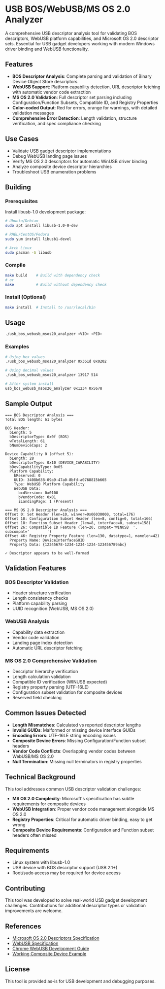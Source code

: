 # USB BOS/WebUSB/MS OS 2.0 Analyzer

A comprehensive USB descriptor analysis tool for validating BOS descriptors, WebUSB platform capabilities, and Microsoft OS 2.0 descriptor sets. Essential for USB gadget developers working with modern Windows driver binding and WebUSB functionality.

## Features

- **BOS Descriptor Analysis**: Complete parsing and validation of Binary Device Object Store descriptors
- **WebUSB Support**: Platform capability detection, URL descriptor fetching with automatic vendor code extraction
- **MS OS 2.0 Validation**: Full descriptor set parsing including Configuration/Function Subsets, Compatible ID, and Registry Properties
- **Color-coded Output**: Red for errors, orange for warnings, with detailed validation messages
- **Comprehensive Error Detection**: Length validation, structure verification, and spec compliance checking

## Use Cases

- Validate USB gadget descriptor implementations
- Debug WebUSB landing page issues
- Verify MS OS 2.0 descriptors for automatic WinUSB driver binding
- Analyze composite device descriptor hierarchies
- Troubleshoot USB enumeration problems

## Building

### Prerequisites

Install libusb-1.0 development package:

```bash
# Ubuntu/Debian
sudo apt install libusb-1.0-0-dev

# RHEL/CentOS/Fedora
sudo yum install libusb1-devel

# Arch Linux
sudo pacman -S libusb
```

### Compile

```bash
make build    # Build with dependency check
# or
make          # Build without dependency check
```

### Install (Optional)

```bash
make install  # Install to /usr/local/bin
```

## Usage

```bash
./usb_bos_webusb_msos20_analyzer <VID> <PID>
```

### Examples

```bash
# Using hex values
./usb_bos_webusb_msos20_analyzer 0x361d 0x0202

# Using decimal values  
./usb_bos_webusb_msos20_analyzer 13917 514

# After system install
usb_bos_webusb_msos20_analyzer 0x1234 0x5678
```

## Sample Output

```
=== BOS Descriptor Analysis ===
Total BOS length: 61 bytes

BOS Header:
  bLength: 5
  bDescriptorType: 0x0f (BOS)
  wTotalLength: 61
  bNumDeviceCaps: 2

Device Capability 0 (offset 5):
  bLength: 28
  bDescriptorType: 0x10 (DEVICE_CAPABILITY)
  bDevCapabilityType: 0x05
  Platform Capability:
    bReserved: 0
    UUID: 3408b638-09a9-47a0-8bfd-a0768815b665
    Type: WebUSB Platform Capability
    WebUSB Data:
      bcdVersion: 0x0100
      bVendorCode: 0x01
      iLandingPage: 1 (Present)

=== MS OS 2.0 Descriptor Analysis ===
Offset 0: Set Header (len=10, winver=0x06030000, total=176)
Offset 10: Configuration Subset Header (len=8, config=0, total=166)  
Offset 18: Function Subset Header (len=8, interface=0, subset=158)
Offset 26: Compatible ID Feature (len=20, compat='WINUSB  ', subcompat='        ')
Offset 46: Registry Property Feature (len=130, datatype=1, namelen=42)
  Property Name: DeviceInterfaceGUID
  Property Data: {12345678-1234-1234-1234-123456789abc}

✓ Descriptor appears to be well-formed
```

## Validation Features

### BOS Descriptor Validation
- Header structure verification
- Length consistency checks  
- Platform capability parsing
- UUID recognition (WebUSB, MS OS 2.0)

### WebUSB Analysis
- Capability data extraction
- Vendor code validation
- Landing page index detection
- Automatic URL descriptor fetching

### MS OS 2.0 Comprehensive Validation
- Descriptor hierarchy verification
- Length calculation validation
- Compatible ID verification (WINUSB expected)
- Registry property parsing (UTF-16LE)
- Configuration subset validation for composite devices
- Reserved field checking

## Common Issues Detected

- **Length Mismatches**: Calculated vs reported descriptor lengths
- **Invalid GUIDs**: Malformed or missing device interface GUIDs  
- **Encoding Errors**: UTF-16LE string encoding issues
- **Composite Device Errors**: Missing Configuration/Function subset headers
- **Vendor Code Conflicts**: Overlapping vendor codes between WebUSB/MS OS 2.0
- **Null Termination**: Missing null terminators in registry properties

## Technical Background

This tool addresses common USB descriptor validation challenges:

- **MS OS 2.0 Complexity**: Microsoft's specification has subtle requirements for composite devices
- **WebUSB Integration**: Proper vendor code management alongside MS OS 2.0
- **Registry Properties**: Critical for automatic driver binding, easy to get wrong
- **Composite Device Requirements**: Configuration and Function subset headers often missed

## Requirements

- Linux system with libusb-1.0
- USB device with BOS descriptor support (USB 2.1+)
- Root/sudo access may be required for device access

## Contributing

This tool was developed to solve real-world USB gadget development challenges. Contributions for additional descriptor types or validation improvements are welcome.

## References

- [Microsoft OS 2.0 Descriptors Specification](https://docs.microsoft.com/en-us/windows-hardware/drivers/usbcon/microsoft-os-2-0-descriptors-specification)
- [WebUSB Specification](https://wicg.github.io/webusb/)
- [Chrome WebUSB Development Guide](https://developer.chrome.com/docs/capabilities/build-for-webusb)
- [Working Composite Device Example](https://github.com/pololu/libusbp/blob/b4666d1/test/firmware/wixel/main.c)

## License

This tool is provided as-is for USB development and debugging purposes.